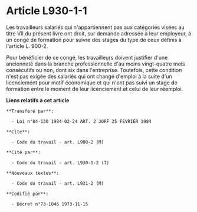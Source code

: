 # Article L930-1-1

Les travailleurs salariés qui n'appartiennent pas aux catégories visées au titre VII du présent livre ont droit, sur demande
adressée à leur employeur, à un congé de formation pour suivre des stages du type de ceux définis à l'article L. 900-2.

Pour bénéficier de ce congé, les travailleurs doivent justifier d'une ancienneté dans la branche professionnelle d'au moins
vingt-quatre mois consécutifs ou non, dont six dans l'entreprise. Toutefois, cette condition n'est pas exigée des salariés
qui ont changé d'emploi à la suite d'un licenciement pour motif économique et qui n'ont pas suivi un stage de formation entre
le moment de leur licenciement et celui de leur réemploi.

**Liens relatifs à cet article**

	**Transféré par**:

	  - Loi n°84-130 1984-02-24 ART. 2 JORF 25 FEVRIER 1984

	**Cite**:

	  - Code du travail - art. L900-2 (M)

	**Cité par**:

	  - Code du travail - art. L930-1-2 (T)

	**Nouveaux textes**:

	  - Code du travail - art. L931-2 (M)

	**Codifié par**:

	  - Décret n°73-1046 1973-11-15
